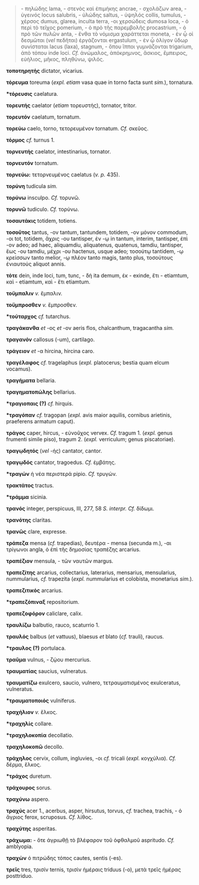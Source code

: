 > \- πηλώδης lama, - στενὸς καὶ ἐπιμήκης ancrae, - σχολάζων area, -
> ὑγεινός locus salubris, - ὑλώδης saltus, - ὑψηλός collis, tumulus, -
> χέρσος dumus, glarea, inculta terra, -οι χερσώδεις dumosa loca, - ὁ
> περὶ τὸ τεῖχος pomerium, - ὁ πρὸ τῆς παρεμβολῆς procastrium, - ὁ πρὸ
> τῶν πυλῶν anta, - ἔνθα τὸ νόμισμα χαράττεται moneta, - ἐν ᾧ οἱ
> δεσμῶται (*vel* πεδῆται) ἐργάζονται ergastulum, - ἐν ᾧ ὀλίγον ὕδωρ
> συνίσταται lacus (laxa), stagnum, - ὅπου ἵπποι γυμνάζονται trigarium,
> ἀπὸ τόπου inde loci. *Cf.* ἀνώμαλος, ἀπόκρημνος, ἄσκιος, ἔμπειρος,
> εὐήλιος, μῆκος, πληθύνω, ψιλός.

**τοποτηρητής** dictator, vicarius.

**τόρευμα** toreuma (*expl. etiam* vasa quae in torno facta sunt
*sim.*), tornatura.

**\*τόρευσις** caelatura.

**τορευτής** caelator (*etiam* τορευστής), tornator, tritor.

**τορευτόν** caelatum, tornatum.

**τορεύω** caelo, torno, τετορευμένον tornatum. *Cf.* σκεῦος.

**τόρμος** *cf.* turnus 1.

**τορνευτής** caelator, intestinarius, tornator.

**τορνευτόν** tornatum.

**τορνεύω:** τετορνευμένος caelatus (*v. p.* 435).

**τορύνη** tudicula *sim.*

**τορύνω** insculpo. *Cf.* τορυνῶ.

**τορυνῶ** tudiculo. *Cf.* τορύνω.

**τοσαυτάκις** totidem, totiens.

**τοσοῦτος** tantus, -ον tantum, tantundem, totidem, -ον μόνον commodum,
-οι tot, totidem, ἄχρις -ου tantisper, ἐν -ῳ in tantum, interim,
tantisper, ἐπὶ -ον adeo; ad haec, aliquamdiu, aliquatenus, quatenus,
tamdiu, tantisper, ἕως -ου tamdiu, μέχρι -ου hactenus, usque adeo;
τοσούτῳ tantidem, -ῳ κρείσσων tanto melior, -ῳ πλέον tanto magis, tanto
plus, τοσούτους ἐνιαυτούς aliquot annis.

**τότε** dein, inde loci, tum, tunc, - δή ita demum, ἐκ - exinde, ἔτι -
etiamtum, καὶ - etiamtum, καὶ - ἔτι etiamtum.

**τοὔμπαλιν** *v.* ἔμπαλιν.

**τοὔμπροσθεν** *v.* ἔμπροσθεν.

**\*τούταρχος** *cf.* tutarchus.

**τραγάκανθα** *et* -ος *et* -ον aeris flos, chalcanthum, tragacantha
*sim.*

**τραγανόν** callosus (-um), cartilago.

**τράγειον** *et* -α hircina, hircina caro.

**τραγέλαφος** *cf.* tragelaphus (*expl.* platocerus; bestia quam elcum
vocamus).

**τραγήματα** bellaria.

**τραγηματοπώλης** bellarius.

**\*τραγιοπαις (?)** *cf.* hirquis.

**\*τραγόπαν** *cf.* tragopan (*expl.* avis maior aquilis, cornibus
arietinis, praeferens armatum caput).

**τράγος** caper, hircus, - εὐνοῦχος vervex. *Cf.* tragum 1. (*expl.*
genus frumenti simile piso), tragum 2. (*expl.* verriculum; genus
piscatoriae).

**τραγῳδητός** (*vel* -ής) cantator, cantor.

**τραγῳδός** cantator, tragoedus. *Cf.* ἐμβάτης.

**\*τραγών** ἡ νέα περιστερά pipio. *Cf.* τρυγών.

**τρακτάτος** tractus.

**\*τράμμα** sicinia.

**τρανός** integer, perspicuus, III, 277, 58 *S.* *interpr. Cf.* δίδωμι.

**τρανότης** claritas.

**τρανῶς** clare, expresse.

**τράπεζα** mensa (*cf.* trapedias), δευτέρα - mensa (secunda m.), -αι
τρίγωνοι angla, ὁ ἐπὶ τῆς δημοσίας τραπέζης arcarius.

**τραπέζιον** mensula, - τῶν ναυτῶν margus.

**τραπεζίτης** arcarius, collectarius, laterarius, mensarius,
mensularius, nummularius, *cf.* trapezita (*expl.* nummularius et
colobista, monetarius *sim.*).

**τραπεζιτικός** arcarius.

**\*τραπεζόπιναξ** repositorium.

**τραπεζοφόρον** caliclare, calix.

**τραυλίζω** balbutio, rauco, scaturrio 1.

**τραυλός** balbus (*et* vattuus), blaesus *et* blato (*cf.* trauli),
raucus.

**\*τραυλος (?)** portulaca.

**τραῦμα** vulnus, - ζῴου mercurius.

**τραυματίας** saucius, vulneratus.

**τραυματίζω** exulcero, saucio, vulnero, τετραυματισμένος exulceratus,
vulneratus.

**\*τραυματοποιός** vulniferus.

**τραχήλιον** *v.* ἕλκος.

**\*τραχηλίς** collare.

**\*τραχηλοκοπία** decollatio.

**τραχηλοκοπῶ** decollo.

**τράχηλος** cervix, collum, ingluvies, -οι *cf.* tricali (*expl.*
κογχύλια). *Cf.* δέρμα, ἕλκος.

**\*τράχος** duretum.

**τράχουρος** sorus.

**τραχύνω** aspero.

**τραχύς** acer 1., acerbus, asper, hirsutus, torvus, *cf.* trachea,
trachis, - ὁ ἄγριος ferox, scruposus. *Cf.* λίθος.

**τραχύτης** asperitas.

**τράχωμα:** - ὅτε ἀγριωθῇ τὸ βλέφαρον τοῦ ὀφθαλμοῦ aspritudo. *Cf.*
amblyopia.

**τραχὼν** ὁ πιτρώδης τόπος cautes, sentis (-es).

**τρεῖς** tres, τρισίν ternis, τρισὶν ἡμέραις triduus (-o), μετὰ τρεῖς
ἡμέρας posttriduo.
